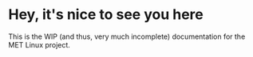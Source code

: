# Hey, it's nice to see you here

This is the WIP (and thus, very much incomplete) documentation for the MET Linux project.


